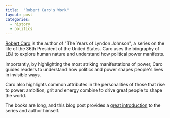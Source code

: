 ```yaml
---
title:  "Robert Caro's Work"
layout: post
categories: 
  - history
  - politics
---
```


[Robert Caro](https://en.wikipedia.org/wiki/Robert_Caro) is the author of "The Years of Lyndon Johnson", a series on the life of the 36th President of the United States. Caro uses the biography of LBJ to explore human nature and understand how political power manifests. 

Importantly, by highlighting the most striking manifestations of power, Caro guides readers to understand how politics and power shapes people's lives in invisible ways.

Caro also highlights common attributes in the personalities of those that rise to power: ambition, grit and energy combine to drive great people to shape the world.

The books are long, and this blog post provides a [great introduction](https://www.dwarkeshpatel.com/p/lyndon-johnson) to the series and author himself.
